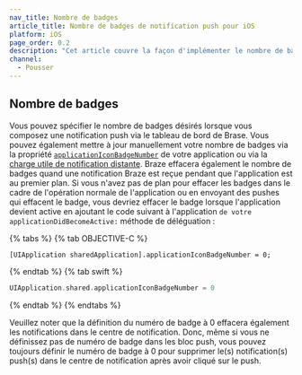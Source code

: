```yaml
---
nav_title: Nombre de badges
article_title: Nombre de badges de notification push pour iOS
platform: iOS
page_order: 0.2
description: "Cet article couvre la façon d'implémenter le nombre de badges dans vos notifications push iOS."
channel:
  - Pousser
---
```


## Nombre de badges

Vous pouvez spécifier le nombre de badges désirés lorsque vous composez une notification push via le tableau de bord de Brase. Vous pouvez également mettre à jour manuellement votre nombre de badges via la propriété [`applicationIconBadgeNumber`][20] de votre application ou via la [charge utile de notification distante][21]. Braze effacera également le nombre de badges quand une notification Braze est reçue pendant que l'application est au premier plan. Si vous n'avez pas de plan pour effacer les badges dans le cadre de l'opération normale de l'application ou en envoyant des pushes qui effacent le badge, vous devriez effacer le badge lorsque l'application devient active en ajoutant le code suivant à l'application `de votre applicationDidBecomeActive:` méthode de déléguation :

{% tabs %}
{% tab OBJECTIVE-C %}

```objc
[UIApplication sharedApplication].applicationIconBadgeNumber = 0;
```

{% endtab %}
{% tab swift %}

```swift
UIApplication.shared.applicationIconBadgeNumber = 0
```

{% endtab %}
{% endtabs %}

Veuillez noter que la définition du numéro de badge à 0 effacera également les notifications dans le centre de notification. Donc, même si vous ne définissez pas de numéro de badge dans les bloc push, vous pouvez toujours définir le numéro de badge à 0 pour supprimer le(s) notification(s) push(s) dans le centre de notification après avoir cliqué sur le push.

[20]: https://developer.apple.com/library/ios/documentation/UIKit/Reference/UIApplication_Class/index.html#//apple_ref/occ/instp/UIApplication/applicationIconBadgeNumber
[21]: https://developer.apple.com/library/content/documentation/NetworkingInternet/Conceptual/RemoteNotificationsPG/CreatingtheNotificationPayload.html#//apple_ref/doc/uid/TP40008194-CH10-SW1